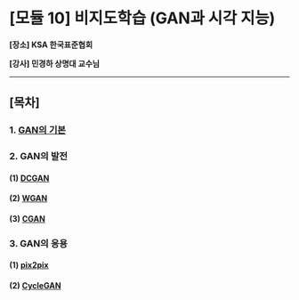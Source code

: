 # [모듈 10] 비지도학습 (GAN과 시각 지능)

**[장소] KSA 한국표준협회**

**[강사] 민경하 상명대 교수님**

---



## [목차]

### 1. [GAN의 기본](https://github.com/sanga327/KSA/blob/main/Module10.%20%EB%B9%84%EC%A7%80%EB%8F%84%ED%95%99%EC%8A%B5(GAN%EA%B3%BC%20%EC%8B%9C%EA%B0%81%EC%A7%80%EB%8A%A5)/document/1.%20GAN%20%EA%B8%B0%EB%B3%B8.md)

### 2. GAN의 발전

####    (1) [DCGAN](https://github.com/sanga327/KSA/blob/main/Module10.%20%EB%B9%84%EC%A7%80%EB%8F%84%ED%95%99%EC%8A%B5(GAN%EA%B3%BC%20%EC%8B%9C%EA%B0%81%EC%A7%80%EB%8A%A5)/document/2.%20GAN%EC%9D%98%20%EB%B0%9C%EC%A0%84%20(1)%20DCGAN.md)

####    (2) [WGAN]()

####    (3) [CGAN]()

### 3. GAN의 응용

####    (1) [pix2pix]()

####    (2) [CycleGAN]()



